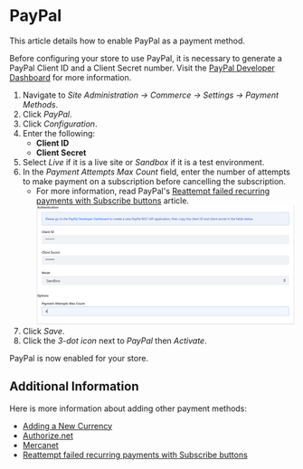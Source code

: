 # PayPal

This article details how to enable PayPal as a payment method.

Before configuring your store to use PayPal, it is necessary to generate a PayPal Client ID and a Client Secret number. Visit the [PayPal Developer Dashboard](https://developer.paypal.com/developer/applications/create) for more information.

1. Navigate to _Site Administration → Commerce → Settings → Payment Methods_.
1. Click _PayPal_.
1. Click _Configuration_.
1. Enter the following:
    * **Client ID**
    * **Client Secret**
1. Select _Live_ if it is a live site or _Sandbox_ if it is a test environment.
1. In the _Payment Attempts Max Count_ field, enter the number of attempts to make payment on a subscription before cancelling the subscription.
    * For more information, read PayPal's [Reattempt failed recurring payments with Subscribe buttons](https://developer.paypal.com/docs/classic/paypal-payments-standard/integration-guide/reattempt-failed-payment/) article.
    ![PayPal Settings](./paypal/images/01.png)
1. Click _Save_.
1. Click the _3-dot icon_ next to _PayPal_ then _Activate_.

PayPal is now enabled for your store.

## Additional Information

Here is more information about adding other payment methods:

* [Adding a New Currency](../starting-a-store/adding-a-new-currency/)
* [Authorize.net](../orders-and-fulfillment/authorize.net.md)
* [Mercanet](../orders-and-fulfillment/mercanet.md)
* [Reattempt failed recurring payments with Subscribe buttons](https://developer.paypal.com/docs/classic/paypal-payments-standard/integration-guide/reattempt-failed-payment/)
